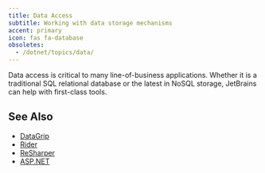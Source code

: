 ```yaml
---
title: Data Access
subtitle: Working with data storage mechanisms
accent: primary
icon: fas fa-database
obsoletes:
  - /dotnet/topics/data/
---
```


Data access is critical to many line-of-business applications. Whether it is a traditional SQL relational database or the latest in NoSQL storage, JetBrains can help with first-class tools.

## See Also

- [DataGrip](https://www.jetbrains.com/datagrip/)
- [Rider](https://www.jetbrains.com/rider/)
- [ReSharper](https://www.jetbrains.com/resharper/)
- [ASP.NET](https://dotnet.microsoft.com/apps/aspnet)
